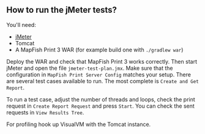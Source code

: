 ## How to run the jMeter tests?

You'll need:

- [jMeter](http://jmeter.apache.org/download_jmeter.cgi)
- Tomcat
- A MapFish Print 3 WAR (for example build one with `./gradlew war`)

Deploy the WAR and check that MapFish Print 3 works correctly. Then start jMeter and open
the file `jmeter-test-plan.jmx`. Make sure that the configuration in `MapFish Print Server Config`
matches your setup. There are several test cases available to run. The most complete is
`Create and Get Report`.

To run a test case, adjust the number of threads and loops, check the print request
in `Create Report Request` and press `Start`. You can check the
sent requests in `View Results Tree`.

For profiling hook up VisualVM with the Tomcat instance.
